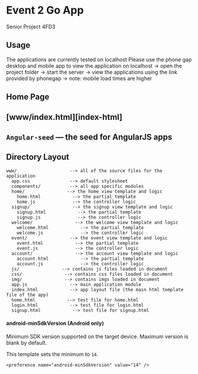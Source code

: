 # Event 2 Go App

Senior Project 4FD3

## Usage

The applications are currently tested on localhost
Please use the phone gap desktop and mobile app to view the application on localhost -> 
  open the project folder -> 
  start the server -> 
  view the applications using the link provided by phonegap -> 
  note: mobile load times are higher

## Home Page 

## [www/index.html][index-html]

## `Angular-seed` — the seed for AngularJS apps

## Directory Layout

```
www/                    --> all of the source files for the application
  app.css               --> default stylesheet
  components/           --> all app specific modules
  home/                --> the home view template and logic
    home.html            --> the partial template
    home.js              --> the controller logic
  signup/                --> the signup view template and logic
    signup.html            --> the partial template
    signup.js              --> the controller logic
  welcome/                --> the welcome view template and logic
    welcome.html            --> the partial template
    welcome.js              --> the controller logic
  event/                --> the event view template and logic
    event.html            --> the partial template
    event.js              --> the controller logic
  account/                --> the account view template and logic
    account.html            --> the partial template
    account.js              --> the controller logic
  js/                --> contains js files loaded in document
  css/                --> contains css files loaded in document
  img/                --> contains imgs loaded in document
  app.js                --> main application module
  index.html            --> app layout file (the main html template file of the app)
  home.html            --> test file for home.html
  login.html            --> test file for login.html
  signup.html            --> test file for signup.html

```

#### android-minSdkVersion (Android only)

Minimum SDK version supported on the target device. Maximum version is blank by default.

This template sets the minimum to `14`.

    <preference name="android-minSdkVersion" value="14" />


[phonegap-cli-url]: http://github.com/phonegap/phonegap-cli


